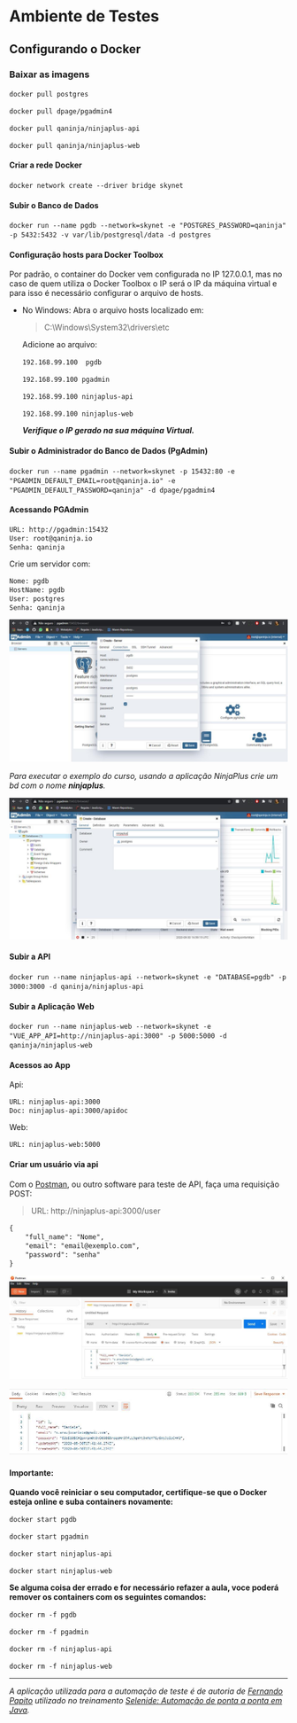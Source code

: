# Ambiente de Testes
##  Configurando o Docker

### Baixar as imagens

``docker pull postgres``

``docker pull dpage/pgadmin4``

``docker pull qaninja/ninjaplus-api``

``docker pull qaninja/ninjaplus-web``

#### Criar a rede  Docker

``docker network create --driver bridge skynet``

#### Subir o Banco de Dados

``docker run --name pgdb --network=skynet -e "POSTGRES_PASSWORD=qaninja" -p 5432:5432 -v var/lib/postgresql/data -d postgres``

#### Configuração hosts para Docker Toolbox
Por padrão, o container do Docker vem configurada no IP 127.0.0.1, mas no caso de quem utiliza o Docker Toolbox o IP será o IP da máquina virtual e para isso é necessário configurar o arquivo de hosts.

* No Windows:
    Abra o arquivo hosts localizado em:
    > C:\Windows\System32\drivers\etc

    Adicione ao arquivo:

    ``192.168.99.100  pgdb ``
    
    ``192.168.99.100 pgadmin``
    
    ``192.168.99.100 ninjaplus-api``
    
    ``192.168.99.100 ninjaplus-web``

    ***Verifique o IP gerado na sua máquina Virtual.***

#### Subir o Administrador do Banco de Dados (PgAdmin)

``docker run --name pgadmin --network=skynet -p 15432:80 -e "PGADMIN_DEFAULT_EMAIL=root@qaninja.io" -e "PGADMIN_DEFAULT_PASSWORD=qaninja" -d dpage/pgadmin4``

#### Acessando PGAdmin

    URL: http://pgadmin:15432
    User: root@qaninja.io
    Senha: qaninja

Crie um servidor com:

    Nome: pgdb
    HostName: pgdb
    User: postgres
    Senha: qaninja
    
   ![](https://github.com/felurye/selenide-study/blob/master/notes/images/criandoServidorBD.jpg)
    
*Para executar o exemplo do curso, usando a aplicação NinjaPlus crie um bd com o nome **ninjaplus**.*

   ![](https://github.com/felurye/selenide-study/blob/master/notes/images/criandoBDNinjaPlus.jpg)

#### Subir a API 

``docker run --name ninjaplus-api --network=skynet -e "DATABASE=pgdb" -p 3000:3000 -d qaninja/ninjaplus-api``

#### Subir a Aplicação Web

``docker run --name ninjaplus-web --network=skynet -e "VUE_APP_API=http://ninjaplus-api:3000" -p 5000:5000 -d qaninja/ninjaplus-web``

#### Acessos ao App

Api:
    
    URL: ninjaplus-api:3000
    Doc: ninjaplus-api:3000/apidoc

Web:
   
    URL: ninjaplus-web:5000


#### Criar um usuário via api

Com o [Postman](https://www.postman.com/downloads/), ou outro software para teste de API, faça uma requisição POST:

> URL: http://ninjaplus-api:3000/user

    {
        "full_name": "Nome",
        "email": "email@exemplo.com",
        "password": "senha"
    }
    
   ![](https://github.com/felurye/selenide-study/blob/master/notes/images/requisicaoPOSTCriandoUsuario.jpg)
   
   
   ![](https://github.com/felurye/selenide-study/blob/master/notes/images/respostaRequisicaoPOSTCriandoUsuario.jpg)
   

#### Importante:
**Quando você reiniciar o seu computador, certifique-se que o Docker esteja online e suba containers​ novamente:**

``docker start pgdb``

``docker start pgadmin``

``docker start ninjaplus-api``

``docker start ninjaplus-web``

**Se alguma coisa der errado e for necessário refazer a aula, voce poderá remover os containers com os seguintes comandos:**

``docker rm -f pgdb``

``docker rm -f pgadmin``

``docker rm -f ninjaplus-api``

``docker rm -f ninjaplus-web``

___________

*A aplicação utilizada para a automação de teste é de autoria de [Fernando Papito](https://github.com/papitoio) utilizado no treinamento [Selenide: Automação de ponta a ponta em Java](https://dojo.qaninja.com.br/curso/selenide-java/).*

